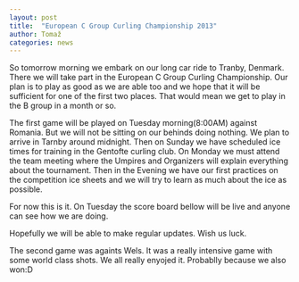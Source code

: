 ```yaml
---
layout: post
title:  "European C Group Curling Championship 2013"
author: Tomaž
categories: news
---
```

So tomorrow morning we embark on our long car ride to Tranby, Denmark. There we will take part in the European C Group Curling Championship. Our plan is to play as good as we are able too and we hope that it will be sufficient for one of the first two places. That would mean we get to play in the B group in a month or so.

The first game will be played on Tuesday morning(8:00AM) against Romania. But we will not be sitting on our behinds doing nothing. We plan to arrive in Tarnby around midnight. Then on Sunday we have scheduled ice times for training in the Gentofte curling club.
On Monday we must attend the team meeting where the Umpires and Organizers will explain everything about the tournament. Then in the Evening we have our first practices on the competition ice sheets and we will try to learn as much about the ice as possible.

For now this is it. On Tuesday the score board bellow will be live and anyone can see how we are doing. 

Hopefully we will be able to make regular updates. Wish us luck.

<script src="http://tomymmx.github.io/curlingScores/assets/js/pingviniLive.js"></script>
<div id="liveScore_POnorARL"></div>

The second game was againts Wels. It was a really intensive game with some world class shots. We all really enyojed it. Probablly because we also won:D
<div id="liveScore_n30GZVyK"></div>
